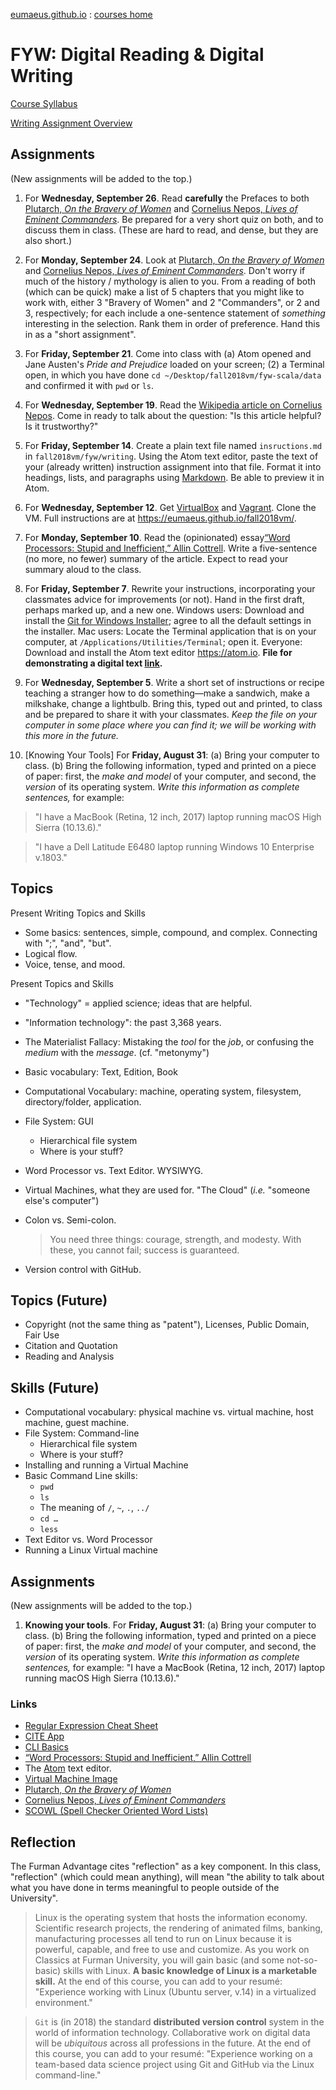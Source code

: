 [eumaeus.github.io](https://eumaeus.github.io) : [courses home](index.md)

# FYW: Digital Reading & Digital Writing

[Course Syllabus](FYW-Syllabus.md)

[Writing Assignment Overview](fyw_writing_project.md)

## Assignments

(New assignments will be added to the top.)

1. For **Wednesday, September 26**. Read **carefully** the Prefaces to both [Plutarch, *On the Bravery of Women*](http://penelope.uchicago.edu/Thayer/E/Roman/Texts/Plutarch/Moralia/Bravery_of_Women*/A.html) and [Cornelius Nepos, *Lives of Eminent Commanders*](http://www.tertullian.org/fathers/nepos.htm#71). Be prepared for a very short quiz on both, and to discuss them in class. (These are hard to read, and dense, but they are also short.)

1. For **Monday, September 24**. Look at [Plutarch, *On the Bravery of Women*](http://penelope.uchicago.edu/Thayer/E/Roman/Texts/Plutarch/Moralia/Bravery_of_Women*/home.html) and [Cornelius Nepos, *Lives of Eminent Commanders*](http://www.tertullian.org/fathers/nepos.htm#71). Don't worry if much of the history / mythology is alien to you. From a reading of both (which can be quick) make a list of 5 chapters that you might like to work with, either 3 "Bravery of Women" and 2 "Commanders", or 2 and 3, respectively; for each include a one-sentence statement of *something* interesting in the selection. Rank them in order of preference. Hand this in as a "short assignment".

1. For **Friday, September 21**. Come into class with (a) Atom opened and Jane Austen's *Pride and Prejudice* loaded on your screen; (2) a Terminal open, in which you have done `cd ~/Desktop/fall2018vm/fyw-scala/data` and confirmed it with `pwd` or `ls`.

1. For **Wednesday, September 19**. Read the [Wikipedia article on Cornelius Nepos](https://en.wikipedia.org/wiki/Cornelius_Nepos). Come in ready to talk about the question: "Is this article helpful? Is it trustworthy?"

1. For **Friday, September 14**. Create a plain text file named `insructions.md` in `fall2018vm/fyw/writing`. Using the Atom text editor, paste the text of your (already written) instruction assignment into that file. Format it into headings, lists, and paragraphs using [Markdown](https://daringfireball.net/projects/markdown/syntax). Be able to preview it in Atom.

1. For **Wednesday, September 12**. Get [VirtualBox](https://www.virtualbox.org) and [Vagrant](https://www.vagrantup.com). Clone the VM. Full instructions are at <https://eumaeus.github.io/fall2018vm/>.

1. For **Monday, September 10**. Read the (opinionated) essay[“Word Processors: Stupid and Inefficient,” Allin Cottrell](http://ricardo.ecn.wfu.edu/~cottrell/wp.html). Write a five-sentence (no more, no fewer) summary of the article. Expect to read your summary aloud to the class.

1. For **Friday, September 7**. Rewrite your instructions, incorporating your classmates advice for improvements (or not). Hand in the first draft, perhaps marked up, and a new one. Windows users: Download and install the [Git for Windows Installer](https://gitforwindows.org/); agree to all the default settings in the installer. Mac users: Locate the Terminal application that is on your computer, at `/Applications/Utilities/Terminal`; open it. Everyone: Download and install the Atom text editor <https://atom.io>. **File for demonstrating a digital text [link](https://www.dropbox.com/s/6doem04krei59es/FYW-DigitalReading.md?dl=0).**

1. For **Wednesday, September 5**. Write a short set of instructions or recipe teaching a stranger how to do something—make a sandwich, make a milkshake, change a lightbulb. Bring this, typed out and printed, to class and be prepared to share it with your classmates. *Keep the file on your computer in some place where you can find it; we will be working with this more in the future.*

1. [Knowing Your Tools] For **Friday, August 31**: (a) Bring your computer to class. (b) Bring the following information, typed and printed on a piece of paper: first, the *make and model* of your computer, and second, the *version* of its operating system. *Write this information as complete sentences,* for example:

> "I have a MacBook (Retina, 12 inch, 2017) laptop running macOS High Sierra (10.13.6)."

> "I have a Dell Latitude E6480 laptop running Windows 10 Enterprise v.1803."

## Topics

Present Writing Topics and Skills

- Some basics: sentences, simple, compound, and complex. Connecting with ";", "and", "but".
- Logical flow.
- Voice, tense, and mood.

Present Topics and Skills

- "Technology" = applied science; ideas that are helpful.
- "Information technology": the past 3,368 years.
- The Materialist Fallacy: Mistaking the *tool* for the *job*, or confusing the *medium* with the *message*. (cf. "metonymy")
- Basic vocabulary: Text, Edition, Book
- Computational Vocabulary: machine, operating system, filesystem, directory/folder, application.
- File System: GUI
	- Hierarchical file system
	- Where is your stuff?
- Word Processor vs. Text Editor. WYSIWYG.
- Virtual Machines, what they are used for. "The Cloud" (*i.e.* "someone else's computer")
- Colon vs. Semi-colon.

	> You need three things: courage, strength, and modesty. With these, you cannot fail; success is guaranteed.

- Version control with GitHub.


## Topics (Future)

- Copyright (not the same thing as "patent"), Licenses, Public Domain, Fair Use
- Citation and Quotation
- Reading and Analysis

## Skills (Future)

- Computational vocabulary: physical machine vs. virtual machine, host machine, guest machine.
- File System: Command-line
	- Hierarchical file system
	- Where is your stuff?
- Installing and running a Virtual Machine
- Basic Command Line skills:
	- `pwd`
	- `ls`
	- The meaning of `/`, `~`, `.`, `../`
	- `cd …`
	- `less`
- Text Editor vs. Word Processor
- Running a Linux Virtual machine


## Assignments

(New assignments will be added to the top.)

1. **Knowing your tools**. For **Friday, August 31**: (a) Bring your computer to class. (b) Bring the following information, typed and printed on a piece of paper: first, the *make and model* of your computer, and second, the *version* of its operating system. *Write this information as complete sentences,* for example: "I have a MacBook (Retina, 12 inch, 2017) laptop running macOS High Sierra (10.13.6)."

### Links

- [Regular Expression Cheat Sheet](https://www.cheatography.com/davechild/cheat-sheets/regular-expressions/pdf/)
- [CITE App](http://folio.furman.edu/cite.html)
- [CLI Basics](https://eumaeus.github.io/2018/09/07/cli.html)
- [“Word Processors: Stupid and Inefficient,” Allin Cottrell](http://ricardo.ecn.wfu.edu/~cottrell/wp.html)
- The [Atom](https://atom.io) text editor.
- [Virtual Machine Image](https://eumaeus.github.io/fall2018vm/)
- [Plutarch, *On the Bravery of Women*](http://penelope.uchicago.edu/Thayer/E/Roman/Texts/Plutarch/Moralia/Bravery_of_Women*/home.html)
- [Cornelius Nepos, *Lives of Eminent Commanders*](http://www.tertullian.org/fathers/nepos.htm#71)
- [SCOWL (Spell Checker Oriented Word Lists)](http://wordlist.aspell.net)

## Reflection

The Furman Advantage cites "reflection" as a key component. In this class, "reflection" (which could mean anything), will mean "the ability to talk about what you have done in terms meaningful to people outside of the University".

> Linux is the operating system that hosts the information economy. Scientific research projects, the rendering of animated films, banking, manufacturing processes all tend to run on Linux because it is powerful, capable, and free to use and customize. As you work on Classics at Furman University, you will gain basic (and some not-so-basic) skills with Linux. **A basic knowledge of Linux is a marketable skill.** At the end of this course, you can add to your resumé: "Experience working with Linux (Ubuntu server, v.14) in a virtualized environment."

> `Git` is (in 2018) the standard **distributed version control** system in the world of information technology. Collaborative work on digital data will be *ubiquitous* across all professions in the future. At the end of this course, you can add to your resumé: "Experience working on a team-based data science project using Git and GitHub via the Linux command-line."
